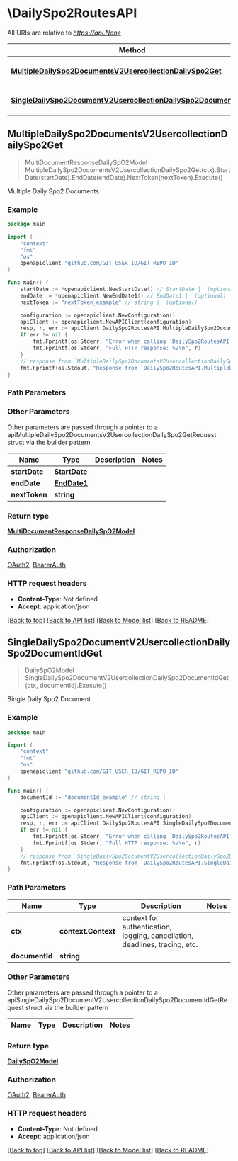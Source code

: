# \DailySpo2RoutesAPI

All URIs are relative to *https://api.None*

Method | HTTP request | Description
------------- | ------------- | -------------
[**MultipleDailySpo2DocumentsV2UsercollectionDailySpo2Get**](DailySpo2RoutesAPI.md#MultipleDailySpo2DocumentsV2UsercollectionDailySpo2Get) | **Get** /v2/usercollection/daily_spo2 | Multiple Daily Spo2 Documents
[**SingleDailySpo2DocumentV2UsercollectionDailySpo2DocumentIdGet**](DailySpo2RoutesAPI.md#SingleDailySpo2DocumentV2UsercollectionDailySpo2DocumentIdGet) | **Get** /v2/usercollection/daily_spo2/{document_id} | Single Daily Spo2 Document



## MultipleDailySpo2DocumentsV2UsercollectionDailySpo2Get

> MultiDocumentResponseDailySpO2Model MultipleDailySpo2DocumentsV2UsercollectionDailySpo2Get(ctx).StartDate(startDate).EndDate(endDate).NextToken(nextToken).Execute()

Multiple Daily Spo2 Documents

### Example

```go
package main

import (
	"context"
	"fmt"
	"os"
	openapiclient "github.com/GIT_USER_ID/GIT_REPO_ID"
)

func main() {
	startDate := *openapiclient.NewStartDate() // StartDate |  (optional)
	endDate := *openapiclient.NewEndDate1() // EndDate1 |  (optional)
	nextToken := "nextToken_example" // string |  (optional)

	configuration := openapiclient.NewConfiguration()
	apiClient := openapiclient.NewAPIClient(configuration)
	resp, r, err := apiClient.DailySpo2RoutesAPI.MultipleDailySpo2DocumentsV2UsercollectionDailySpo2Get(context.Background()).StartDate(startDate).EndDate(endDate).NextToken(nextToken).Execute()
	if err != nil {
		fmt.Fprintf(os.Stderr, "Error when calling `DailySpo2RoutesAPI.MultipleDailySpo2DocumentsV2UsercollectionDailySpo2Get``: %v\n", err)
		fmt.Fprintf(os.Stderr, "Full HTTP response: %v\n", r)
	}
	// response from `MultipleDailySpo2DocumentsV2UsercollectionDailySpo2Get`: MultiDocumentResponseDailySpO2Model
	fmt.Fprintf(os.Stdout, "Response from `DailySpo2RoutesAPI.MultipleDailySpo2DocumentsV2UsercollectionDailySpo2Get`: %v\n", resp)
}
```

### Path Parameters



### Other Parameters

Other parameters are passed through a pointer to a apiMultipleDailySpo2DocumentsV2UsercollectionDailySpo2GetRequest struct via the builder pattern


Name | Type | Description  | Notes
------------- | ------------- | ------------- | -------------
 **startDate** | [**StartDate**](StartDate.md) |  | 
 **endDate** | [**EndDate1**](EndDate1.md) |  | 
 **nextToken** | **string** |  | 

### Return type

[**MultiDocumentResponseDailySpO2Model**](MultiDocumentResponseDailySpO2Model.md)

### Authorization

[OAuth2](../README.md#OAuth2), [BearerAuth](../README.md#BearerAuth)

### HTTP request headers

- **Content-Type**: Not defined
- **Accept**: application/json

[[Back to top]](#) [[Back to API list]](../README.md#documentation-for-api-endpoints)
[[Back to Model list]](../README.md#documentation-for-models)
[[Back to README]](../README.md)


## SingleDailySpo2DocumentV2UsercollectionDailySpo2DocumentIdGet

> DailySpO2Model SingleDailySpo2DocumentV2UsercollectionDailySpo2DocumentIdGet(ctx, documentId).Execute()

Single Daily Spo2 Document

### Example

```go
package main

import (
	"context"
	"fmt"
	"os"
	openapiclient "github.com/GIT_USER_ID/GIT_REPO_ID"
)

func main() {
	documentId := "documentId_example" // string | 

	configuration := openapiclient.NewConfiguration()
	apiClient := openapiclient.NewAPIClient(configuration)
	resp, r, err := apiClient.DailySpo2RoutesAPI.SingleDailySpo2DocumentV2UsercollectionDailySpo2DocumentIdGet(context.Background(), documentId).Execute()
	if err != nil {
		fmt.Fprintf(os.Stderr, "Error when calling `DailySpo2RoutesAPI.SingleDailySpo2DocumentV2UsercollectionDailySpo2DocumentIdGet``: %v\n", err)
		fmt.Fprintf(os.Stderr, "Full HTTP response: %v\n", r)
	}
	// response from `SingleDailySpo2DocumentV2UsercollectionDailySpo2DocumentIdGet`: DailySpO2Model
	fmt.Fprintf(os.Stdout, "Response from `DailySpo2RoutesAPI.SingleDailySpo2DocumentV2UsercollectionDailySpo2DocumentIdGet`: %v\n", resp)
}
```

### Path Parameters


Name | Type | Description  | Notes
------------- | ------------- | ------------- | -------------
**ctx** | **context.Context** | context for authentication, logging, cancellation, deadlines, tracing, etc.
**documentId** | **string** |  | 

### Other Parameters

Other parameters are passed through a pointer to a apiSingleDailySpo2DocumentV2UsercollectionDailySpo2DocumentIdGetRequest struct via the builder pattern


Name | Type | Description  | Notes
------------- | ------------- | ------------- | -------------


### Return type

[**DailySpO2Model**](DailySpO2Model.md)

### Authorization

[OAuth2](../README.md#OAuth2), [BearerAuth](../README.md#BearerAuth)

### HTTP request headers

- **Content-Type**: Not defined
- **Accept**: application/json

[[Back to top]](#) [[Back to API list]](../README.md#documentation-for-api-endpoints)
[[Back to Model list]](../README.md#documentation-for-models)
[[Back to README]](../README.md)

